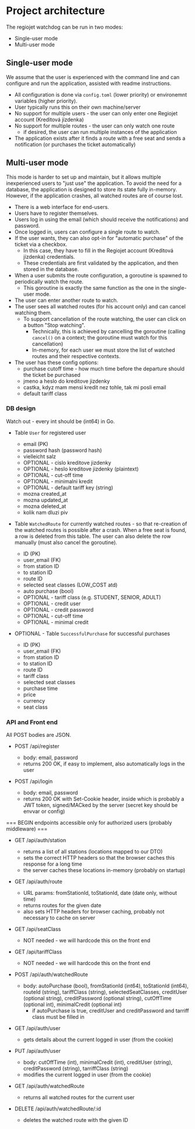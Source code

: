 # Project architecture

The regiojet watchdog can be run in two modes:

- Single-user mode
- Multi-user mode

## Single-user mode

We assume that the user is experienced with the command line and can configure and run the application,
assisted with readme instructions.

- All configuration is done via `config.toml` (lower priority) or environemnt variables (higher priority).
- User typically runs this on their own machine/server
- No support for multiple users - the user can only enter one Regiojet account (Kreditová jízdenka)
- No support for multiple routes - the user can only watch one route
  - if desired, the user can run multiple instances of the application
- The application exists after it finds a route with a free seat and sends a notification (or purchases the ticket automatically)

## Multi-user mode

This mode is harder to set up and maintain, but it allows multiple inexperienced users to "just use" the application.
To avoid the need for a database, the application is designed to store its state fully in-memory.
However, if the application crashes, all watched routes are of course lost.

- There is a web interface for end-users.
- Users have to register themselves.
- Users log in using the email (which should receive the notifications) and password.
- Once logged in, users can configure a single route to watch.
- If the user wants, they can also opt-in for "automatic purchase" of the ticket via a checkbox.
  - In this case, they have to fill in the Regiojet account (Kreditová jízdenka) credentials.
  - These credentials are first validated by the application, and then stored in the database.
- When a user submits the route configuration, a goroutine is spawned to periodically watch the route.
  - This goroutine is exactly the same function as the one in the single-user mode.
- The user can enter another route to watch.
- The user sees all watched routes (for his account only) and can cancel watching them.
  - To support cancellation of the route watching, the user can click on a button "Stop watching".
    - Technically, this is achieved by cancelling the goroutine (calling `cancel()` on a context; the goroutine must watch for this cancellation)
    - In-memory, for each user we must store the list of watched routes and their respective contexts.
- The user has these config options:
  - purchase cutoff time - how much time before the departure should the ticket be purchased
  - jmeno a heslo do kreditove jizdenky
  - castka, kdyz mam mensi kredit nez tohle, tak mi posli email
  - default tariff class

### DB design

Watch out - every int should be (int64) in Go.

- Table `User` for registered user

  - email (PK)
  - password hash (password hash)
  - vielleicht salz
  - OPTIONAL - cislo kreditove jizdenky
  - OPTIONAL - heslo kreditove jizdenky (plaintext)
  - OPTIONAL - cut-off time
  - OPTIONAL - minimalni kredit
  - OPTIONAL - default tariff key (string)
  - mozna created_at
  - mozna updated_at
  - mozna deleted_at
  - kolik nam dluzi piv

- Table `WatchedRoute` for currently watched routes - so that re-creation of the watched routes is possible after a crash.
  When a free seat is found, a row is deleted from this table. The user can also delete the row manually (must also cancel the goroutine).

  - ID (PK)
  - user_email (FK)
  - from station ID
  - to station ID
  - route ID
  - selected seat classes (LOW_COST atd)
  - auto purchase (bool)
  - OPTIONAL - tariff class (e.g. STUDENT, SENIOR, ADULT)
  - OPTIONAL - credit user
  - OPTIONAL - credit password
  - OPTIONAL - cut-off time
  - OPTIONAL - minimal credit

- OPTIONAL - Table `SuccessfulPurchase` for successful purchases
  - ID (PK)
  - user_email (FK)
  - from station ID
  - to station ID
  - route ID
  - tariff class
  - selected seat classes
  - purchase time
  - price
  - currency
  - seat class

### API and Front end

All POST bodies are JSON.

- POST /api/register

  - body: email, password
  - returns 200 OK, if easy to implement, also automatically logs in the user

- POST /api/login
  - body: email, password
  - returns 200 OK with Set-Cookie header, inside which is probably a JWT token, signed/MACked by the server (secret key should be envvar or config)

=== BEGIN endpoints accessible only for authorized users (probably middleware) ===

- GET /api/auth/station

  - returns a list of all stations (locations mapped to our DTO)
  - sets the correct HTTP headers so that the browser caches this response for a long time
  - the server caches these locations in-memory (probably on startup)

- GET /api/auth/route

  - URL params: fromStationId, toStationId, date (date only, without time)
  - returns routes for the given date
  - also sets HTTP headers for browser caching, probably not necessary to cache on server

- GET /api/seatClass

  - NOT needed - we will hardcode this on the front end

- GET /api/tariffClass

  - NOT needed - we will hardcode this on the front end

- POST /api/auth/watchedRoute

  - body: autoPurchase (bool), fromStationId (int64), toStationId (int64), routeId (string), tariffClass (string), selectedSeatClasses, creditUser (optional string), creditPassword (optional string), cutOffTime (optional int), minimalCredit (optional int)
    - if autoPurchase is true, creditUser and creditPassword and tarriff class must be filled in

- GET /api/auth/user

  - gets details about the current logged in user (from the cookie)

- PUT /api/auth/user

  - body: cutOffTime (int), minimalCredit (int), creditUser (string), creditPassword (string), tarriffClass (string)
  - modifies the current logged in user (from the cookie)

- GET /api/auth/watchedRoute

  - returns all watched routes for the current user

- DELETE /api/auth/watchedRoute/:id
  - deletes the watched route with the given ID
